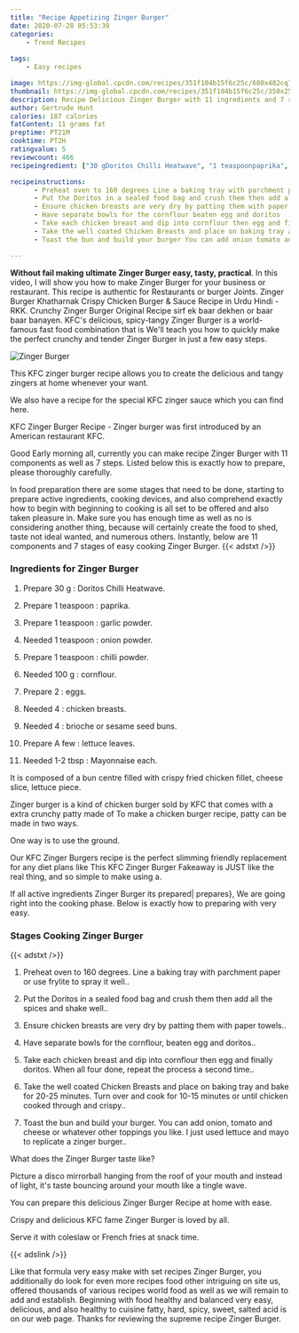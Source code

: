 ```yaml
---
title: "Recipe Appetizing Zinger Burger"
date: 2020-07-28 05:53:39
categories:
    - Trend Recipes
    
tags:
    - Easy recipes

image: https://img-global.cpcdn.com/recipes/351f104b15f6c25c/680x482cq70/zinger-burger-recipe-main-photo.jpg
thumbnail: https://img-global.cpcdn.com/recipes/351f104b15f6c25c/350x250cq70/zinger-burger-recipe-main-photo.jpg
description: Recipe Delicious Zinger Burger with 11 ingredients and 7 stages of easy cooking.
author: Gertrude Hunt
calories: 187 calories
fatContent: 11 grams fat
preptime: PT21M
cooktime: PT2H
ratingvalue: 5
reviewcount: 466
recipeingredient: ["30 gDoritos Chilli Heatwave", "1 teaspoonpaprika", "1 teaspoongarlic powder", "1 teaspoononion powder", "1 teaspoonchilli powder", "100 gcornflour", "2eggs", "4chicken breasts", "4brioche or sesame seed buns", "A fewlettuce leaves", "1-2 tbspMayonnaise each"]

recipeinstructions: 
      - Preheat oven to 160 degrees Line a baking tray with parchment paper or use frylite to spray it well 
      - Put the Doritos in a sealed food bag and crush them then add all the spices and shake well 
      - Ensure chicken breasts are very dry by patting them with paper towels 
      - Have separate bowls for the cornflour beaten egg and doritos 
      - Take each chicken breast and dip into cornflour then egg and finally doritos When all four done repeat the process a second time 
      - Take the well coated Chicken Breasts and place on baking tray and bake for 2025 minutes Turn over and cook for 1015 minutes or until chicken cooked through and crispy 
      - Toast the bun and build your burger You can add onion tomato and cheese or whatever other toppings you like I just used lettuce and mayo to replicate a zinger burger

---
```




**Without fail making ultimate Zinger Burger easy, tasty, practical**. In this video, I will show you how to make Zinger Burger for your business or restaurant. This recipe is authentic for Restaurants or burger Joints. Zinger Burger Khatharnak Crispy Chicken Burger &amp; Sauce Recipe in Urdu Hindi - RKK. Crunchy Zinger Burger Original Recipe sirf ek baar dekhen or baar baar banayen. KFC&#39;s delicious, spicy-tangy Zinger Burger is a world-famous fast food combination that is We&#39;ll teach you how to quickly make the perfect crunchy and tender Zinger Burger in just a few easy steps.


![Zinger Burger](https://img-global.cpcdn.com/recipes/351f104b15f6c25c/680x482cq70/zinger-burger-recipe-main-photo.jpg "Zinger Burger")



This KFC zinger burger recipe allows you to create the delicious and tangy zingers at home whenever your want.

We also have a recipe for the special KFC zinger sauce which you can find here.

KFC Zinger Burger Recipe - Zinger burger was first introduced by an American restaurant KFC.


Good Early morning all, currently you can make recipe Zinger Burger with 11 components as well as 7 steps. Listed below this is exactly how to prepare, please thoroughly carefully.

In food preparation there are some stages that need to be done, starting to prepare active ingredients, cooking devices, and also comprehend exactly how to begin with beginning to cooking is all set to be offered and also taken pleasure in. Make sure you has enough time as well as no is considering another thing, because will certainly create the food to shed, taste not ideal wanted, and numerous others. Instantly, below are 11 components and 7 stages of easy cooking Zinger Burger.
{{< adstxt />}}

### Ingredients for Zinger Burger


1. Prepare 30 g : Doritos Chilli Heatwave.

1. Prepare 1 teaspoon : paprika.

1. Prepare 1 teaspoon : garlic powder.

1. Needed 1 teaspoon : onion powder.

1. Prepare 1 teaspoon : chilli powder.

1. Needed 100 g : cornflour.

1. Prepare 2 : eggs.

1. Needed 4 : chicken breasts.

1. Needed 4 : brioche or sesame seed buns.

1. Prepare A few : lettuce leaves.

1. Needed 1-2 tbsp : Mayonnaise each.


It is composed of a bun centre filled with crispy fried chicken fillet, cheese slice, lettuce piece.

Zinger burger is a kind of chicken burger sold by KFC that comes with a extra crunchy patty made of To make a chicken burger recipe, patty can be made in two ways.

One way is to use the ground.

Our KFC Zinger Burgers recipe is the perfect slimming friendly replacement for any diet plans like This KFC Zinger Burger Fakeaway is JUST like the real thing, and so simple to make using a.


If all active ingredients Zinger Burger its prepared| prepares}, We are going right into the cooking phase. Below is exactly how to preparing with very easy.

### Stages Cooking Zinger Burger

{{< adstxt />}}


1. Preheat oven to 160 degrees. Line a baking tray with parchment paper or use frylite to spray it well..



1. Put the Doritos in a sealed food bag and crush them then add all the spices and shake well..



1. Ensure chicken breasts are very dry by patting them with paper towels..



1. Have separate bowls for the cornflour, beaten egg and doritos..



1. Take each chicken breast and dip into cornflour then egg and finally doritos. When all four done, repeat the process a second time..



1. Take the well coated Chicken Breasts and place on baking tray and bake for 20-25 minutes. Turn over and cook for 10-15 minutes or until chicken cooked through and crispy..



1. Toast the bun and build your burger. You can add onion, tomato and cheese or whatever other toppings you like. I just used lettuce and mayo to replicate a zinger burger..




What does the Zinger Burger taste like?

Picture a disco mirrorball hanging from the roof of your mouth and instead of light, it&#39;s taste bouncing around your mouth like a tingle wave.

You can prepare this delicious Zinger Burger Recipe at home with ease.

Crispy and delicious KFC fame Zinger Burger is loved by all.

Serve it with coleslaw or French fries at snack time.


{{< adslink />}}

Like that formula very easy make with set recipes Zinger Burger, you additionally do look for even more recipes food other intriguing on site us, offered thousands of various recipes world food as well as we will remain to add and establish. Beginning with food healthy and balanced very easy, delicious, and also healthy to cuisine fatty, hard, spicy, sweet, salted acid is on our web page. Thanks for reviewing the supreme recipe Zinger Burger.

